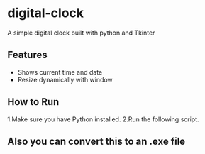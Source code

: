 # digital-clock
A simple digital clock built with python and Tkinter

## Features
- Shows current time and date
- Resize dynamically with window

## How to Run
1.Make sure you have Python installed.
2.Run the following script.

## Also you can convert this to an .exe file

